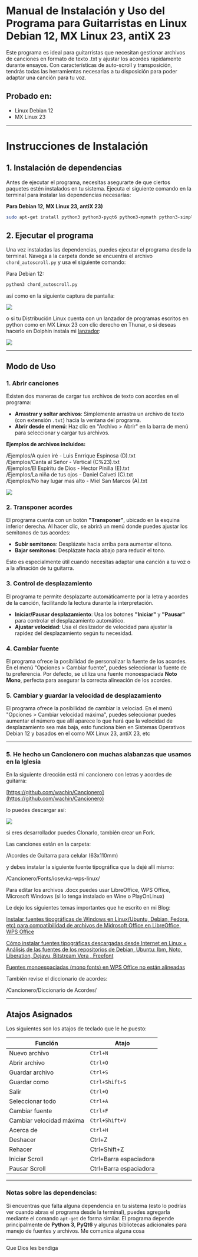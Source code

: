 # Manual de Instalación y Uso del Programa para Guitarristas en Linux Debian 12, MX Linux 23, antiX 23

Este programa es ideal para guitarristas que necesitan gestionar archivos de canciones en formato de texto .txt y ajustar los acordes rápidamente durante ensayos. Con características de auto-scroll y transposición, tendrás todas las herramientas necesarias a tu disposición para poder adaptar una canción para tu voz.

## Probado en:
- Linux Debian 12
- MX Linux 23


---

# Instrucciones de Instalación

## 1. Instalación de dependencias
Antes de ejecutar el programa, necesitas asegurarte de que ciertos paquetes estén instalados en tu sistema. Ejecuta el siguiente comando en la terminal para instalar las dependencias necesarias:

**Para Debian 12, MX Linux 23, antiX 23)**

```bash
sudo apt-get install python3 python3-pyqt6 python3-mpmath python3-simplejson python3-all-dev fonts-noto-mono
```

## 2. Ejecutar el programa
Una vez instaladas las dependencias, puedes ejecutar el programa desde la terminal. Navega a la carpeta donde se encuentra el archivo `chord_autoscroll.py` y usa el siguiente comando:

Para Debian 12:

```bash
python3 chord_autoscroll.py
```

así como en la siguiente captura de pantalla:

![](src/vx_images/01-lanzando-chord_autoscroll.py.webp)

o si tu Distribución Linux cuenta con un lanzador de programas escritos en python como en MX Linux 23 con clic derecho en Thunar, o si deseas hacerlo en Dolphin instala mi [lanzador](https://facilitarelsoftwarelibre.blogspot.com/2024/08/anadir-dolphin-una-opcion-para-ejecutar-scrpts-en-python.html):


![](src/vx_images/05-lanzador-python-para-dolphin.png)

---

## Modo de Uso

### 1. **Abrir canciones**
Existen dos maneras de cargar tus archivos de texto con acordes en el programa:
- **Arrastrar y soltar archivos**: Simplemente arrastra un archivo de texto (con extensión `.txt`) hacia la ventana del programa.
- **Abrir desde el menú**: Haz clic en "Archivo > Abrir" en la barra de menú para seleccionar y cargar tus archivos.

**Ejemplos de archivos incluidos:**

/Ejemplos/A quien iré - Luis Enrrique Espinosa (D).txt  
/Ejemplos/Canta al Señor - Vertical (C%23).txt  
/Ejemplos/El Espíritu de Dios - Hector Pinilla (E).txt  
/Ejemplos/La niña de tus ojos - Daniel Calveti (C).txt  
/Ejemplos/No hay lugar mas alto - Miel San Marcos (A).txt  

![](src/vx_images/04--Portada-la-niña-de-tus-ojos.png)

### 2. **Transponer acordes**
El programa cuenta con un botón **"Transponer"**, ubicado en la esquina inferior derecha. Al hacer clic, se abrirá un menú donde puedes ajustar los semitonos de tus acordes:
- **Subir semitonos**: Desplázate hacia arriba para aumentar el tono.
- **Bajar semitonos**: Desplázate hacia abajo para reducir el tono.

Esto es especialmente útil cuando necesitas adaptar una canción a tu voz o a la afinación de tu guitarra.

### 3. **Control de desplazamiento**
El programa te permite desplazarte automáticamente por la letra y acordes de la canción, facilitando la lectura durante la interpretación.

- **Iniciar/Pausar desplazamiento**: Usa los botones **"Iniciar"** y **"Pausar"** para controlar el desplazamiento automático.
- **Ajustar velocidad**: Usa el deslizador de velocidad para ajustar la rapidez del desplazamiento según tu necesidad.

### 4. **Cambiar fuente**
El programa ofrece la posibilidad de personalizar la fuente de los acordes. En el menú "Opciones > Cambiar fuente", puedes seleccionar la fuente de tu preferencia. Por defecto, se utiliza una fuente monoespaciada **Noto Mono**, perfecta para asegurar la correcta alineación de los acordes.

### 5. **Cambiar y guardar la velocidad de desplazamiento**
El programa ofrece la posibilidad de cambiar la velociad. En el menú "Opciones > Cambiar velocidad máxima", puedes seleccionar puedes aumentar el número que allí aparece lo que hará que la velocidad de desplazamiento sea más baja, esto funciona bien en Sistemas Operativos Debian 12 y basados en el como MX Linux 23, antiX 23, etc

---

### 5. He hecho un Cancionero con muchas alabanzas que usamos en la Iglesia

 En la siguiente dirección está mi cancionero con letras y acordes de guitarra:

[https://github.com/wachin/Cancionero](https://github.com/wachin/Cancionero)

lo puedes descargar así:

![](src/vx_images/03-descarga-mi-cancionero-de-canciones-con-acordes-de-guitarra.webp)

si eres desarrollador puedes Clonarlo, también crear un Fork.

Las canciones están en la carpeta:

/Acordes de Guitarra para celular (63x110mm)

y debes instalar la siguiente fuente tipográfica que la dejé allí mismo:

/Cancionero/Fonts/iosevka-wps-linux/

Para editar los archivos .docx puedes usar LibreOffice, WPS Office, Microsoft Windows (si lo tenga instalado en Wine o PlayOnLinux)

Le dejo los siguientes temas importantes que he escrito en mi Blog:

[Instalar fuentes tipográficas de Windows en Linux(Ubuntu, Debian, Fedora, etc) para compatibilidad de archivos de Midrosoft Office en LibreOffice, WPS Office](https://facilitarelsoftwarelibre.blogspot.com/2018/11/instalar-fuentes-de-windows-en.html)

[Cómo instalar fuentes tipográficas descargadas desde Internet en Linux + Análisis de las fuentes de los repositorios de Debian, Ubuntu: Ibm, Noto, Liberation, Dejavu, Bitstream Vera , Freefont](https://facilitarelsoftwarelibre.blogspot.com/2021/01/como-instalar-fuentes-tipograficas-en-linux.html)

[Fuentes monoespaciadas (mono fonts) en WPS Office no están alineadas](https://facilitarelsoftwarelibre.blogspot.com/2022/05/problema-con-las-fuentes-monoespaciadas.html)

También revise el diccionario de acordes:

/Cancionero/Diccionario de Acordes/

---

## Atajos Asignados  
Los siguientes son los atajos de teclado que le he puesto:

| Función                  | Atajo         |
|--------------------------|---------------|
| Nuevo archivo            | `Ctrl+N`      |
| Abrir archivo            | `Ctrl+O`      |
| Guardar archivo          | `Ctrl+S`      |
| Guardar como             | `Ctrl+Shift+S`|
| Salir                    | `Ctrl+Q`      |
| Seleccionar todo          | `Ctrl+A`      |
| Cambiar fuente           | `Ctrl+F`      |
| Cambiar velocidad máxima | `Ctrl+Shift+V`|
| Acerca de                | `Ctrl+H`      |
| Deshacer	| Ctrl+Z |
| Rehacer	| Ctrl+Shift+Z |
| Iniciar Scroll	| Ctrl+Barra espaciadora |
| Pausar Scroll	| Ctrl+Barra espaciadora |

---

### **Notas sobre las dependencias:**

Si encuentras que falta alguna dependencia en tu sistema (esto lo podrías ver cuando abras el programa desde la terminal), puedes agregarla mediante el comando `apt-get` de forma similar. El programa depende principalmente de **Python 3**, **PyQt6** y algunas bibliotecas adicionales para manejo de fuentes y archivos. Me comunica alguna cosa

---

Que Dios les bendiga
